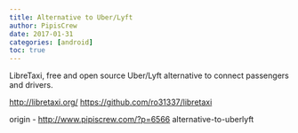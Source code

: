 ```yaml
---
title: Alternative to Uber/Lyft
author: PipisCrew
date: 2017-01-31
categories: [android]
toc: true
---
```


LibreTaxi, free and open source Uber/Lyft alternative to connect passengers and drivers.

http://libretaxi.org/
https://github.com/ro31337/libretaxi

origin - http://www.pipiscrew.com/?p=6566 alternative-to-uberlyft